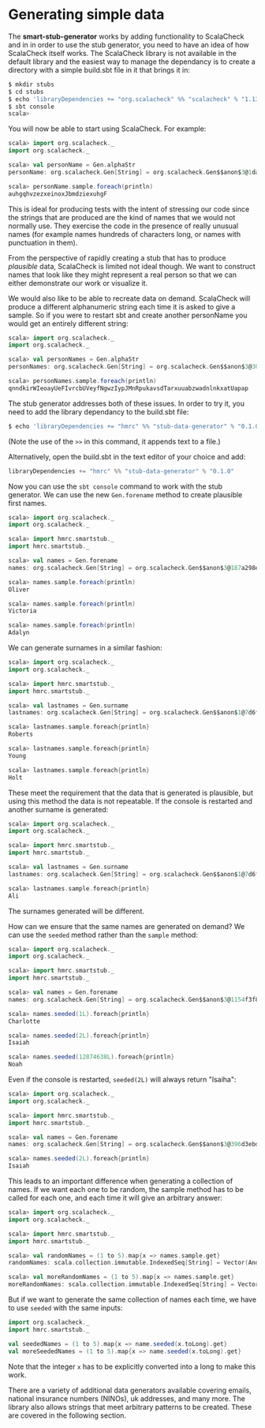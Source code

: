 # Generating simple data

The **smart-stub-generator** works by adding functionality to ScalaCheck and in in order to use the stub generator, you need to have an idea of how ScalaCheck itself works. The ScalaCheck library is not available in the default library and the easiest way to manage the dependancy is to create a directory with a simple build.sbt file in it that brings it in:

```sh
$ mkdir stubs
$ cd stubs
$ echo 'libraryDependencies += "org.scalacheck" %% "scalacheck" % "1.13.4"' > build.sbt
$ sbt console
scala>
```

You will now be able to start using ScalaCheck. For example: 

```scala
scala> import org.scalacheck._
import org.scalacheck._

scala> val personName = Gen.alphaStr
personName: org.scalacheck.Gen[String] = org.scalacheck.Gen$$anon$3@1dabf0f3

scala> personName.sample.foreach(println)
auhgqhvzezxeinoxJbmdziexuhgF
```

This is ideal for producing tests with the intent of stressing our code since the strings that are produced are the kind of names that we would not normally use. They exercise the code in the presence of really unusual names (for example names hundreds of characters long, or names with punctuation in them).

From the perspective of rapidly creating a stub that has to produce _plausible_ data, ScalaCheck is limited not ideal though. We want to construct names that look like they might represent a real person so that we can either demonstrate our work or visualize it.

We would also like to be able to recreate data on demand. ScalaCheck will produce a different alphanumeric string each time it is asked to give a sample. So if you were to restart sbt and create another personName you would get an entirely different string:

```scala
scala> import org.scalacheck._
import org.scalacheck._

scala> val personNames = Gen.alphaStr
personNames: org.scalacheck.Gen[String] = org.scalacheck.Gen$$anon$3@30d6baef

scala> personNames.sample.foreach(println)
qnndkirWIeoayUeFIvrcbUVeyfNgwzIypJMnRpukavsdTarxuuabzwadnlnkxatUapap
```

The stub generator addresses both of these issues. In order to try it, you need to add the library dependancy to the build.sbt file:

```sh
$ echo 'libraryDependencies += "hmrc" %% "stub-data-generator" % "0.1.0"' >> build.sbt
```

(Note the use of the ```>>``` in this command, it appends text to a file.) 

Alternatively, open the build.sbt in the text editor of your choice and add:

```scala
libraryDependencies += "hmrc" %% "stub-data-generator" % "0.1.0"
```

Now you can use the ```sbt console``` command to work with the stub generator. We can use the new ```Gen.forename``` method to create plausible first names.

```scala
scala> import org.scalacheck._
import org.scalacheck._

scala> import hmrc.smartstub._
import hmrc.smartstub._

scala> val names = Gen.forename
names: org.scalacheck.Gen[String] = org.scalacheck.Gen$$anon$3@187a298e

scala> names.sample.foreach(println)
Oliver

scala> names.sample.foreach(println)
Victoria

scala> names.sample.foreach(println)
Adalyn
```

We can generate surnames in a similar fashion:

```scala
scala> import org.scalacheck._
import org.scalacheck._

scala> import hmrc.smartstub._
import hmrc.smartstub._

scala> val lastnames = Gen.surname
lastnames: org.scalacheck.Gen[String] = org.scalacheck.Gen$$anon$1@7d6f84a3

scala> lastnames.sample.foreach{println}
Roberts

scala> lastnames.sample.foreach{println}
Young

scala> lastnames.sample.foreach{println}
Holt
```

These meet the requirement that the data that is generated is plausible, but using this method the data is not repeatable. If the console is restarted and another surname is generated:

```scala
scala> import org.scalacheck._
import org.scalacheck._

scala> import hmrc.smartstub._
import hmrc.smartstub._

scala> val lastnames = Gen.surname
lastnames: org.scalacheck.Gen[String] = org.scalacheck.Gen$$anon$1@7d6f84a3

scala> lastnames.sample.foreach{println}
Ali
```

The surnames generated will be different.

How can we ensure that the same names are generated on demand? We can use the ``seeded`` method rather than the ```sample``` method:

```scala
scala> import org.scalacheck._
import org.scalacheck._

scala> import hmrc.smartstub._
import hmrc.smartstub._

scala> val names = Gen.forename
names: org.scalacheck.Gen[String] = org.scalacheck.Gen$$anon$3@1154f3f8

scala> names.seeded(1L).foreach{println}
Charlotte

scala> names.seeded(2L).foreach{println}
Isaiah

scala> names.seeded(12874638L).foreach{println}
Noah
```

Even if the console is restarted, ``seeded(2L)``  will always return "Isaiha":

```scala
scala> import org.scalacheck._
import org.scalacheck._

scala> import hmrc.smartstub._
import hmrc.smartstub._

scala> val names = Gen.forename
names: org.scalacheck.Gen[String] = org.scalacheck.Gen$$anon$3@396d3ebd

scala> names.seeded(2L).foreach{println}
Isaiah
```

This leads to an important difference when generating a collection of names. If we want each one to be random, the sample method has to be called for each one, and each time it will give an arbitrary answer:

```scala
scala> import org.scalacheck._
import org.scalacheck._

scala> import hmrc.smartstub._
import hmrc.smartstub._

scala> val randomNames = (1 to 5).map{x => names.sample.get}
randomNames: scala.collection.immutable.IndexedSeq[String] = Vector(Andrew, Isaac, Christian, Ryan, Sebastian)

scala> val moreRandomNames = (1 to 5).map{x => names.sample.get}
moreRandomNames: scala.collection.immutable.IndexedSeq[String] = Vector(Sarah, Ryan, Levi, Mackenzie, Madelyn)
```

But if we want to generate the same collection of names each time, we have to use ```seeded``` with the same inputs:

```scala
import org.scalacheck._
import hmrc.smartstub._

val seededNames = (1 to 5).map{x => name.seeded(x.toLong).get}
val moreSeededNames = (1 to 5).map{x => name.seeded(x.toLong).get}
```

Note that the integer ```x``` has to be explicitly converted into a long to make this work.

There are a variety of additional data generators available covering emails, national insurance numbers (NINOs), uk addresses, and many more. The library also allows strings that meet arbitrary patterns to be created. These are covered in the following section.




